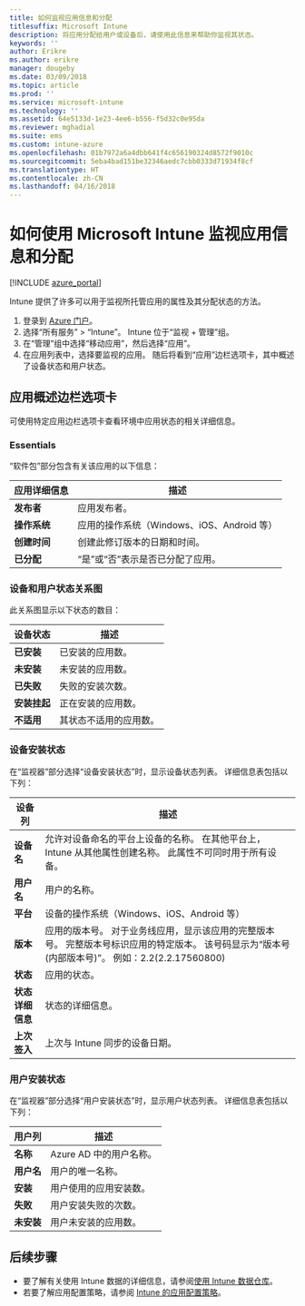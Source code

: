 ```yaml
---
title: 如何监视应用信息和分配
titlesuffix: Microsoft Intune
description: 将应用分配给用户或设备后，请使用此信息来帮助你监视其状态。
keywords: ''
author: Erikre
ms.author: erikre
manager: dougeby
ms.date: 03/09/2018
ms.topic: article
ms.prod: ''
ms.service: microsoft-intune
ms.technology: ''
ms.assetid: 64e5133d-1e23-4ee6-b556-f5d32c0e95da
ms.reviewer: mghadial
ms.suite: ems
ms.custom: intune-azure
ms.openlocfilehash: 01b7972a6a4dbb641f4c656190324d8572f9010c
ms.sourcegitcommit: 5eba4bad151be32346aedc7cbb0333d71934f8cf
ms.translationtype: HT
ms.contentlocale: zh-CN
ms.lasthandoff: 04/16/2018
---
```

# <a name="how-to-monitor-app-information-and-assignments-with-microsoft-intune"></a>如何使用 Microsoft Intune 监视应用信息和分配

[!INCLUDE [azure_portal](./includes/azure_portal.md)]

Intune 提供了许多可以用于监视所托管应用的属性及其分配状态的方法。

1. 登录到 [Azure 门户](https://portal.azure.com)。
2. 选择“所有服务” > “Intune”。 Intune 位于“监视 + 管理”组。
3. 在“管理”组中选择“移动应用”，然后选择“应用”。
5. 在应用列表中，选择要监视的应用。 随后将看到“应用”边栏选项卡，其中概述了设备状态和用户状态。

## <a name="app-overview-blade"></a>应用概述边栏选项卡

可使用特定应用边栏选项卡查看环境中应用状态的相关详细信息。

### <a name="essentials"></a>Essentials
“软件包”部分包含有关该应用的以下信息：

 | **应用详细信息**            | **描述**                                                      |
|------------------------|------------------------------------------------------------------|
| **发布者**          | 应用发布者。                                            |
| **操作系统**   | 应用的操作系统（Windows、iOS、Android 等） |
| **创建时间**             | 创建此修订版本的日期和时间。                         |
| **已分配**           | “是”或“否”表示是否已分配了应用。                  |

### <a name="device-and-user-status-graphs"></a>设备和用户状态关系图
此关系图显示以下状态的数目：

| **设备状态**       | **描述**                                       |
|-----------------------|-------------------------------------------------------|
| **已安装**         | 已安装的应用数。                         |
| **未安装**     | 未安装的应用数。                     |
| **已失败**            | 失败的安装次数。                   |
| **安装挂起**   | 正在安装的应用数。 |
| **不适用**           | 其状态不适用的应用数。            |

### <a name="device-install-status"></a>设备安装状态

在“监视器”部分选择“设备安装状态”时，显示设备状态列表。 详细信息表包括以下列：

| **设备列**      | **描述**                                                                                                                                                                                                                                            |
|----------------------|------------------------------------------------------------------------------------------------------------------------------------------------------------------------------------------------------------------------------------------------------------|
| **设备名**      | 允许对设备命名的平台上设备的名称。 在其他平台上，Intune 从其他属性创建名称。 此属性不可同时用于所有设备。                                                                       |
| **用户名**        | 用户的名称。                                                                                                                                                                                                                                      |
| **平台**         | 设备的操作系统（Windows、iOS、Android 等）                                                                                                                                                                                           |
| **版本**          | 应用的版本号。 对于业务线应用，显示该应用的完整版本号。 完整版本号标识应用的特定版本。 该号码显示为“版本号(内部版本号)”。 例如：2.2(2.2.17560800) |
| **状态**           | 应用的状态。                                                                                                                                                                                                                                     |
| **状态详细信息**   | 状态的详细信息。                                                                                                                                                                                                                                     |
| **上次签入**    | 上次与 Intune 同步的设备日期。                                                                                                                                                                                                                  |


### <a name="user-install-status"></a>用户安装状态

在“监视器”部分选择“用户安装状态”时，显示用户状态列表。 详细信息表包括以下列：

| **用户列**     | **描述**                           |
|---------------------|-------------------------------------------|
| **名称**            | Azure AD 中的用户名称。         |
| **用户名**       | 用户的唯一名称。              |
| **安装**   | 用户使用的应用安装数。 |
| **失败**        | 用户安装失败的次数。     |
| **未安装**   | 用户未安装的应用数。 |


## <a name="next-steps"></a>后续步骤

- 要了解有关使用 Intune 数据的详细信息，请参阅[使用 Intune 数据仓库](reports-nav-create-intune-reports.md)。
- 若要了解应用配置策略，请参阅 [Intune 的应用配置策略](app-configuration-policies-overview.md)。